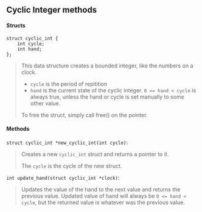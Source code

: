 ## Cyclic Integer methods

#### Structs

    struct cyclic_int {
        int cycle;
        int hand;
    };

> This data structure creates a bounded integer, like the numbers on a clock.
> 
> * `cycle` is the period of repitition
> * `hand` is the current state of the cyclic integer. `0 <= hand < cycle` is
always true, unless the hand or cycle is set manually to some other value.
> 
> To free the struct, simply call free() on the pointer.

#### Methods

`struct cyclic_int *new_cyclic_int(int cycle)`:

> Creates a new `cyclic_int` struct and returns a pointer to it.
> 
> The `cycle` is the cycle of the new struct.

`int update_hand(struct cyclic_int *clock)`:

> Updates the value of the hand to the next value and returns the previous
value. Updated value of hand will always be `0 <= hand < cycle`, but the
returned value is whatever was the previous value.



